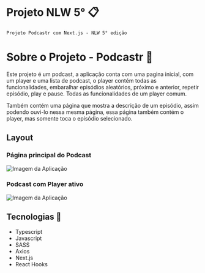 # Projeto NLW 5° :clipboard:  

    Projeto Podcastr com Next.js - NLW 5° edição

# Sobre o Projeto - Podcastr :pencil:

Este projeto é um podcast, a aplicação conta com uma pagina inicial, com um player e uma lista de podcast, o player contém todas as funcionalidades, embaralhar episódios aleatórios, próximo e anterior, repetir episódio, play e pause. Todas as funcionalidades de um player comum.

Também contém uma página que mostra a descrição de um episódio, assim podendo ouvi-lo nessa mesma página, essa página também contém o player, mas somente toca o episódio selecionado.

## Layout 

<h3>Página principal do Podcast</h3>
<img scr="../public/Home_Podcastr.png" alt="Imagem da Aplicação"/>

<h3>Podcast com Player ativo</h3>
<img scr="../public/Home_Podcastr-2.png" alt="Imagem da Aplicação"/>

## Tecnologias :wrench:

- Typescript 
- Javascript
- SASS
- Axios
- Next.js
- React Hooks